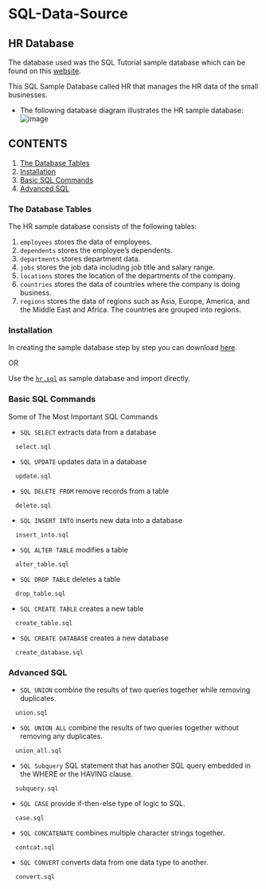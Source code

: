 # SQL-Data-Source
## HR Database
The database used was the SQL Tutorial sample database which can be found on this [website](https://www.sqltutorial.org/). 

This SQL Sample Database called HR that manages the HR data of the small businesses.
* The following database diagram illustrates the HR sample database:
![image](https://user-images.githubusercontent.com/71779024/101023116-451bdb80-35ad-11eb-9ebb-369063785a88.png)
## CONTENTS
1. [The Database Tables](https://github.com/oizy404/SQL-Data-Source#The-Database-Tables)
2. [Installation](https://github.com/oizy404/SQL-Data-Source#Installation)
3. [Basic SQL Commands](https://github.com/oizy404/SQL-Data-Source#Basic-SQL-Commands)
4. [Advanced SQL](https://github.com/oizy404/SQL-Data-Source#Advanced-SQL)
### The Database Tables
The HR sample database consists of the following tables:
1. `employees` stores the data of employees.
2. `dependents` stores the employee’s dependents.
3. `departments` stores department data.
4. `jobs` stores the job data including job title and salary range.
5. `locations` stores the location of the departments of the company.
6. `countries` stores the data of countries where the company is doing business.
7. `regions` stores the data of regions such as Asia, Europe, America, and the Middle East and Africa. The countries are grouped into regions.
### Installation
In creating the sample database step by step you can download [here](https://www.sqltutorial.org/).

OR

Use the [`hr.sql`](https://github.com/oizy404/SQL-Data-Source/blob/main/hr.sql) as sample database and import directly.
### Basic SQL Commands
Some of The Most Important SQL Commands
* `SQL SELECT` extracts data from a database
```
  select.sql
```
* `SQL UPDATE` updates data in a database
```
  update.sql
```
* `SQL DELETE FROM` remove records from a table
```
  delete.sql
```
* `SQL INSERT INTO` inserts new data into a database
```
  insert_into.sql
```
* `SQL ALTER TABLE` modifies a table
```
  alter_table.sql
```
* `SQL DROP TABLE` deletes a table
```
  drop_table.sql
```
* `SQL CREATE TABLE` creates a new table
```
  create_table.sql
```
* `SQL CREATE DATABASE` creates a new database
```
  create_database.sql
```
### Advanced SQL
* `SQL UNION` combine the results of two queries together while removing duplicates.
```
  union.sql
```
* `SQL UNION ALL` combine the results of two queries together without removing any duplicates.
```
  union_all.sql
```
* `SQL Subquery` SQL statement that has another SQL query embedded in the WHERE or the HAVING clause.
```
  subquery.sql
```
* `SQL CASE` provide if-then-else type of logic to SQL.
```
  case.sql
```
* `SQL CONCATENATE` combines multiple character strings together.
```
  contcat.sql
```
* `SQL CONVERT` converts data from one data type to another.
```
  convert.sql
```
